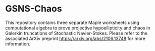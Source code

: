 # GSNS-Chaos
This repository contains three separate Maple worksheets using computational algebra to prove projective hypoellipticity and chaos in Galerkin truncations of Stochastic Navier-Stokes.
Please refer to the associated ArXiv preprint https://arxiv.org/abs/2106.13748 for more information.
